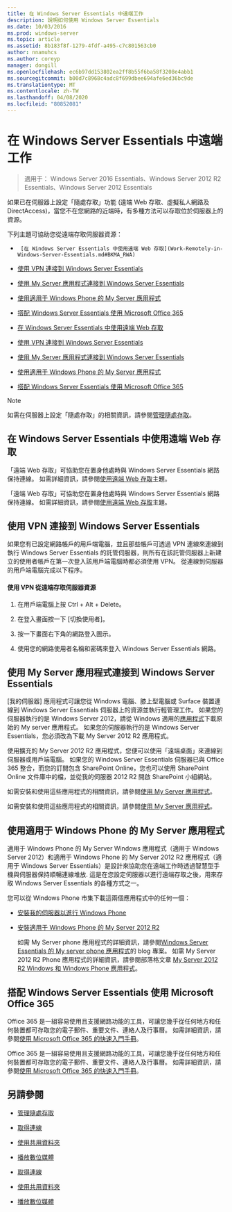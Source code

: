 ```yaml
---
title: 在 Windows Server Essentials 中遠端工作
description: 說明如何使用 Windows Server Essentials
ms.date: 10/03/2016
ms.prod: windows-server
ms.topic: article
ms.assetid: 8b183f8f-1279-4fdf-a495-c7c801563cb0
author: nnamuhcs
ms.author: coreyp
manager: dongill
ms.openlocfilehash: ec6b97dd153802ea2ff8b55f6ba58f3208e4abb1
ms.sourcegitcommit: b00d7c8968c4adc8f699dbee694afe6ed36bc9de
ms.translationtype: MT
ms.contentlocale: zh-TW
ms.lasthandoff: 04/08/2020
ms.locfileid: "80852081"
---
```

# <a name="work-remotely-in-windows-server-essentials"></a>在 Windows Server Essentials 中遠端工作

>適用于： Windows Server 2016 Essentials、Windows Server 2012 R2 Essentials、Windows Server 2012 Essentials
  
 如果已在伺服器上設定「隨處存取」功能 (遠端 Web 存取、虛擬私人網路及 DirectAccess)，當您不在您網路的近端時，有多種方法可以存取位於伺服器上的資源。  
  
 下列主題可協助您從遠端存取伺服器資源：  
  

-      [在 Windows Server Essentials 中使用遠端 Web 存取](Work-Remotely-in-Windows-Server-Essentials.md#BKMA_RWA)  
     
-   [使用 VPN 連接到 Windows Server Essentials](Work-Remotely-in-Windows-Server-Essentials.md#BKMK_3)  
  
-   [使用 My Server 應用程式連接到 Windows Server Essentials](Work-Remotely-in-Windows-Server-Essentials.md#BKMK_App)  
  
-   [使用適用于 Windows Phone 的 My Server 應用程式](Work-Remotely-in-Windows-Server-Essentials.md#BKMK_2)  
  
-   [搭配 Windows Server Essentials 使用 Microsoft Office 365](Work-Remotely-in-Windows-Server-Essentials.md#BKMK_O365)  

-   [在 Windows Server Essentials 中使用遠端 Web 存取](../use/Work-Remotely-in-Windows-Server-Essentials.md#BKMA_RWA)  
  
-   [使用 VPN 連接到 Windows Server Essentials](../use/Work-Remotely-in-Windows-Server-Essentials.md#BKMK_3)  
  
-   [使用 My Server 應用程式連接到 Windows Server Essentials](../use/Work-Remotely-in-Windows-Server-Essentials.md#BKMK_App)  
  
-   [使用適用于 Windows Phone 的 My Server 應用程式](../use/Work-Remotely-in-Windows-Server-Essentials.md#BKMK_2)  
  
-   [搭配 Windows Server Essentials 使用 Microsoft Office 365](../use/Work-Remotely-in-Windows-Server-Essentials.md#BKMK_O365)  

  
> [!NOTE]
>  如需在伺服器上設定「隨處存取」的相關資訊，請參閱[管理隨處存取](../manage/Manage-Anywhere-Access-in-Windows-Server-Essentials.md)。  
  
##  <a name="use-remote-web-access-in-windows-server-essentials"></a><a name="BKMA_RWA"></a>在 Windows Server Essentials 中使用遠端 Web 存取  

 「遠端 Web 存取」可協助您在置身他處時與 Windows Server Essentials 網路保持連線。 如需詳細資訊，請參閱[使用遠端 Web 存取](Use-Remote-Web-Access-in-Windows-Server-Essentials.md)主題。  

 「遠端 Web 存取」可協助您在置身他處時與 Windows Server Essentials 網路保持連線。 如需詳細資訊，請參閱[使用遠端 Web 存取](../use/Use-Remote-Web-Access-in-Windows-Server-Essentials.md)主題。  

  
##  <a name="use-vpn-to-connect-to-windows-server-essentials"></a><a name="BKMK_3"></a>使用 VPN 連接到 Windows Server Essentials  
 如果您有已設定網路帳戶的用戶端電腦，並且那些帳戶可透過 VPN 連線來連線到執行 Windows Server Essentials 的託管伺服器，則所有在該託管伺服器上新建立的使用者帳戶在第一次登入該用戶端電腦時都必須使用 VPN。 從連線到伺服器的用戶端電腦完成以下程序。  
  
#### <a name="to-use-vpn-to-remotely-access-server-resources"></a>使用 VPN 從遠端存取伺服器資源  
  
1.  在用戶端電腦上按 Ctrl + Alt + Delete。  
  
2.  在登入畫面按一下 [切換使用者]。  
  
3.  按一下畫面右下角的網路登入圖示。  
  
4.  使用您的網路使用者名稱和密碼來登入 Windows Server Essentials 網路。  
  
##  <a name="use-the-my-server-app-to-connect-to-windows-server-essentials"></a><a name="BKMK_App"></a>使用 My Server 應用程式連接到 Windows Server Essentials  
 [我的伺服器] 應用程式可讓您從 Windows 電腦、膝上型電腦或 Surface 裝置連線到 Windows Server Essentials 伺服器上的資源並執行輕管理工作。 如果您的伺服器執行的是 Windows Server 2012，請從 Windows 適用的[應用程式](https://windows.microsoft.com/windows-8/apps)下載原始的 My server 應用程式。 如果您的伺服器執行的是 Windows Server Essentials，您必須改為下載 My Server 2012 R2 應用程式。  
  
 使用擴充的 My Server 2012 R2 應用程式，您便可以使用「遠端桌面」來連線到伺服器或用戶端電腦。 如果您的 Windows Server Essentials 伺服器已與 Office 365 整合，而您的訂閱包含 SharePoint Online，您也可以使用 SharePoint Online 文件庫中的檔，並從我的伺服器 2012 R2 開啟 SharePoint 小組網站。  
  

 如需安裝和使用這些應用程式的相關資訊，請參閱[使用 My Server 應用程式](Use-the-My-Server-App-to-Connect-to-Windows-Server-Essentials.md)。  

 如需安裝和使用這些應用程式的相關資訊，請參閱[使用 My Server 應用程式](../use/Use-the-My-Server-App-to-Connect-to-Windows-Server-Essentials.md)。  

  
##  <a name="use-the-my-server-app-for-windows-phone"></a><a name="BKMK_2"></a>使用適用于 Windows Phone 的 My Server 應用程式  
 適用于 Windows Phone 的 My Server Windows 應用程式（適用于 Windows Server 2012）和適用于 Windows Phone 的 My Server 2012 R2 應用程式（適用于 Windows Server Essentials）是設計來協助您在遠端工作時透過智慧型手機與伺服器保持順暢連線堆放. 這是在您設定伺服器以進行遠端存取之後，用來存取 Windows Server Essentials 的各種方式之一。  
  
 您可以從 Windows Phone 市集下載這兩個應用程式中的任何一個：  
  
- [安裝我的伺服器以進行 Windows Phone](http://www.windowsphone.com/store/app/my-server/6c2f98d5-6fcf-4e1d-b8b1-cde62ea1a94a)  
  
- [安裝適用于 Windows Phone 的 My Server 2012 R2](http://www.windowsphone.com/store/app/my-server-2012-r2/44f596b5-0477-4096-b96e-ddd6ef64ad6b)  
  
  如需 My Server phone 應用程式的詳細資訊，請參閱[Windows Server Essentials 的 My server phone 應用程式](https://blogs.technet.com/b/sbs/archive/2012/09/18/my-server-phone-app-for-windows-server-2012-essentials.aspx)的 blog 專案。 如需 My Server 2012 R2 Phone 應用程式的詳細資訊，請參閱部落格文章 [My Server 2012 R2 Windows 和 Windows Phone 應用程式](https://blogs.technet.com/b/sbs/archive/2013/11/19/my-server-2012-r2-windows-and-windows-phone-apps.aspx)。  
  
##  <a name="use-microsoft-office-365-with-windows-server-essentials"></a><a name="BKMK_O365"></a>搭配 Windows Server Essentials 使用 Microsoft Office 365  

 Office 365 是一組容易使用且支援網路功能的工具，可讓您幾乎從任何地方和任何裝置都可存取您的電子郵件、重要文件、連絡人及行事曆。 如需詳細資訊，請參閱[使用 Microsoft Office 365 的快速入門手冊](Quick-Start-Guide-to-Using-Microsoft-Office-365-with-Windows-Server-Essentials.md)。  

 Office 365 是一組容易使用且支援網路功能的工具，可讓您幾乎從任何地方和任何裝置都可存取您的電子郵件、重要文件、連絡人及行事曆。 如需詳細資訊，請參閱[使用 Microsoft Office 365 的快速入門手冊](../use/Quick-Start-Guide-to-Using-Microsoft-Office-365-with-Windows-Server-Essentials.md)。  

  
## <a name="see-also"></a>另請參閱  
  
-   [管理隨處存取](../manage/Manage-Anywhere-Access-in-Windows-Server-Essentials.md)  
  

-   [取得連線](Get-Connected-in-Windows-Server-Essentials.md)  
  
-   [使用共用資料夾](Use-Shared-Folders-in-Windows-Server-Essentials.md)  
  
-   [播放數位媒體](Play-Digital-Media-in-Windows-Server-Essentials.md)

-   [取得連線](../use/Get-Connected-in-Windows-Server-Essentials.md)  
  
-   [使用共用資料夾](../use/Use-Shared-Folders-in-Windows-Server-Essentials.md)  
  
-   [播放數位媒體](../use/Play-Digital-Media-in-Windows-Server-Essentials.md)


